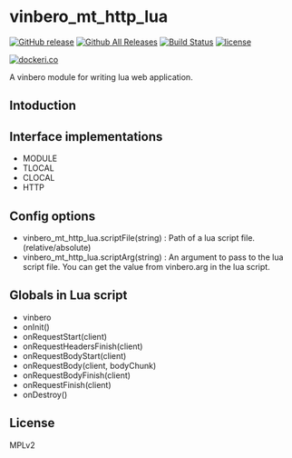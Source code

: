 # vinbero_mt_http_lua
[![GitHub release](http://img.shields.io/github/release/vinbero/vinbero_mt_http_lua.svg)](https://github.com/vinbero/vinbero_mt_http_lua/releases)
[![Github All Releases](http://img.shields.io/github/downloads/vinbero/vinbero_mt_http_lua/total.svg)](https://github.com/vinbero/vinbero_mt_http_lua/releases)
[![Build Status](https://travis-ci.org/vinbero/vinbero_mt_http_lua.svg?branch=master)](https://travis-ci.org/vinbero/vinbero_mt_http_lua)
[![license](http://img.shields.io/github/license/vinbero/vinbero_mt_http_lua.svg)](https://raw.githubusercontent.com/vinbero/vinbero_mt_http_lua/master/LICENSE)

[![dockeri.co](https://dockeri.co/image/vinbero/vinbero_mt_http_lua)](https://hub.docker.com/r/vinbero/vinbero_mt_http_lua)

A vinbero module for writing lua web application.

## Intoduction

## Interface implementations
- MODULE
- TLOCAL
- CLOCAL
- HTTP

## Config options
- vinbero_mt_http_lua.scriptFile(string) : Path of a lua script file. (relative/absolute)
- vinbero_mt_http_lua.scriptArg(string) : An argument to pass to the lua script file. You can get the value from vinbero.arg in the lua script.

## Globals in Lua script
- vinbero
- onInit()
- onRequestStart(client)
- onRequestHeadersFinish(client)
- onRequestBodyStart(client)
- onRequestBody(client, bodyChunk)
- onRequestBodyFinish(client)
- onRequestFinish(client)
- onDestroy()

## License
MPLv2
